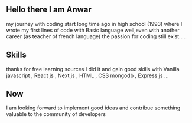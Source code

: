 ## Hello there I am Anwar
my journey with coding start long time ago in high school (1993) where I wrote my first lines of code with Basic language
well,even with another career (as teacher of french language) the passion for coding still exist.....

## Skills
thanks for free learning sources I did it and gain good skills with Vanilla javascript , React js , Next js , HTML , CSS
mongodb , Express js ...

## Now
I am looking forward to implement good ideas and  contribue something valuable to the community of developers
